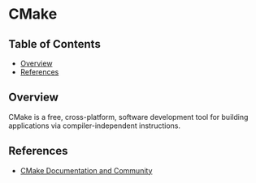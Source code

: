 # CMake

## Table of Contents <!-- omit in toc -->

- [Overview](#overview)
- [References](#references)

## Overview

CMake is a free, cross-platform, software development tool for building applications via compiler-independent instructions.

## References

- [CMake Documentation and Community](https://cmake.org/documentation/)
